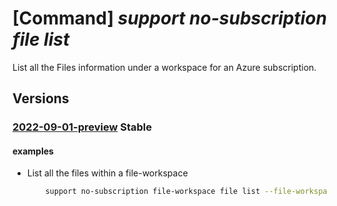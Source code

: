 # [Command] _support no-subscription file list_

List all the Files information under a workspace for an Azure subscription.

## Versions

### [2022-09-01-preview](/Resources/mgmt-plane/L3Byb3ZpZGVycy9taWNyb3NvZnQuc3VwcG9ydC9maWxld29ya3NwYWNlcy97fS9maWxlcw==/2022-09-01-preview.xml) **Stable**

<!-- mgmt-plane /providers/microsoft.support/fileworkspaces/{}/files 2022-09-01-preview -->

#### examples

- List all the files within a file-workspace
    ```bash
        support no-subscription file-workspace file list --file-workspace "TestFileWorkspaceName"
    ```
